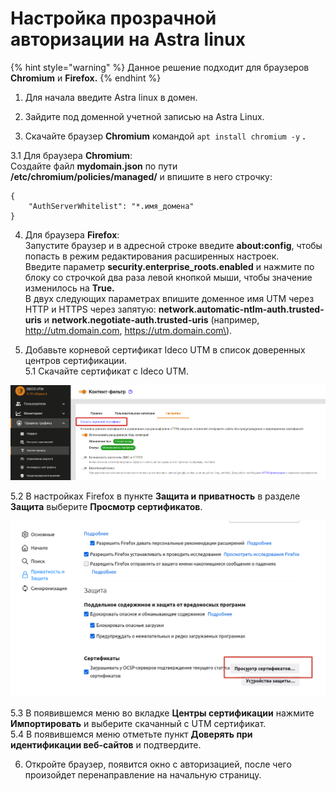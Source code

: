 # Настройка прозрачной авторизации на Astra linux

{% hint style="warning" %}
Данное решение подходит для браузеров **Chromium** и **Firefox.**
{% endhint %}

1. Для начала введите Astra linux  в домен. 

2. Зайдите под доменной учетной записью на Astra Linux.

3. Скачайте браузер **Chromium** командой `apt install chromium -y` **.**

3.1 Для браузера **Chromium**:   
Создайте файл **mydomain.json** по пути **/etc/chromium/policies/managed/** и впишите в него строчку: 

```text
{ 
    "AuthServerWhitelist": "*.имя_домена" 
} 
```

4. Для браузера **Firefox**:   
Запустите браузер и в адресной строке введите **about:config**, чтобы попасть в режим редактирования расширенных настроек.   
Введите параметр **security.enterprise\_roots.enabled** и нажмите по блоку со строчкой два раза левой кнопкой мыши, чтобы значение изменилось на **True.**  
В двух следующих параметрах впишите доменное имя UTM через HTTP и HTTPS через запятую: **network.automatic-ntlm-auth.trusted-uris** и **network.negotiate-auth.trusted-uris** \(например, http://utm.domain.com, https://utm.domain.com\).

5.  Добавьте корневой сертификат Ideco UTM в список доверенных центров сертификации.   
5.1 Скачайте сертификат с Ideco UTM.

![](../../.gitbook/assets/kf-settings-sert%20%282%29%20%282%29%20%282%29%20%282%29%20%282%29%20%282%29.png)

  
5.2 В настройках Firefox в пункте **Защита и приватность** в разделе **Защита** выберите **Просмотр сертификатов**. 

![](../../.gitbook/assets/firefix-sert.png)

  
5.3 В появившемся меню во вкладке **Центры сертификации** нажмите **Импортировать** и выберите скачанный с UTM сертификат.   
5.4 В появившемся меню отметьте пункт **Доверять при идентификации веб-сайтов** и подтвердите.

6. Откройте браузер, появится окно с авторизацией, после чего произойдет перенаправление на начальную страницу.

